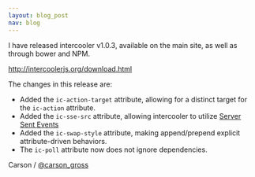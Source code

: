 ```yaml
---
layout: blog_post
nav: blog
---
```


I have released intercooler v1.0.3, available on the main site, as well as through bower and NPM.

  <http://intercoolerjs.org/download.html>

The changes in this release are:

* Added the `ic-action-target` attribute, allowing for a distinct target for the `ic-action` attribute.
* Added the `ic-sse-src` attribute, allowing intercooler to utilize [Server Sent Events](/docs.html#sse)
* Added the `ic-swap-style` attribute, making append/prepend explicit attribute-driven behaviors.
* The `ic-poll` attribute now does not ignore dependencies.

Carson / [@carson_gross](https://twitter.com/carson_gross)